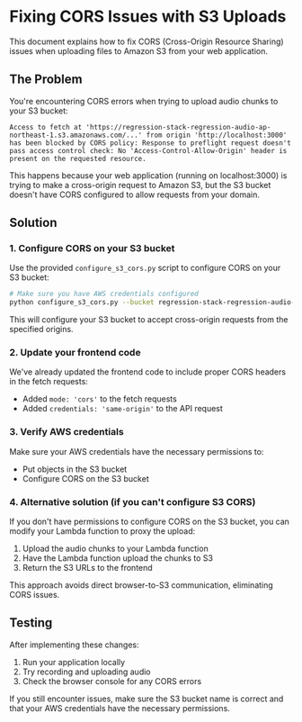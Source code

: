 # Fixing CORS Issues with S3 Uploads

This document explains how to fix CORS (Cross-Origin Resource Sharing) issues when uploading files to Amazon S3 from your web application.

## The Problem

You're encountering CORS errors when trying to upload audio chunks to your S3 bucket:

```
Access to fetch at 'https://regression-stack-regression-audio-ap-northeast-1.s3.amazonaws.com/...' from origin 'http://localhost:3000' has been blocked by CORS policy: Response to preflight request doesn't pass access control check: No 'Access-Control-Allow-Origin' header is present on the requested resource.
```

This happens because your web application (running on localhost:3000) is trying to make a cross-origin request to Amazon S3, but the S3 bucket doesn't have CORS configured to allow requests from your domain.

## Solution

### 1. Configure CORS on your S3 bucket

Use the provided `configure_s3_cors.py` script to configure CORS on your S3 bucket:

```bash
# Make sure you have AWS credentials configured
python configure_s3_cors.py --bucket regression-stack-regression-audio-ap-northeast-1 --origins http://localhost:3000 https://your-production-domain.com
```

This will configure your S3 bucket to accept cross-origin requests from the specified origins.

### 2. Update your frontend code

We've already updated the frontend code to include proper CORS headers in the fetch requests:

- Added `mode: 'cors'` to the fetch requests
- Added `credentials: 'same-origin'` to the API request

### 3. Verify AWS credentials

Make sure your AWS credentials have the necessary permissions to:
- Put objects in the S3 bucket
- Configure CORS on the S3 bucket

### 4. Alternative solution (if you can't configure S3 CORS)

If you don't have permissions to configure CORS on the S3 bucket, you can modify your Lambda function to proxy the upload:

1. Upload the audio chunks to your Lambda function
2. Have the Lambda function upload the chunks to S3
3. Return the S3 URLs to the frontend

This approach avoids direct browser-to-S3 communication, eliminating CORS issues.

## Testing

After implementing these changes:

1. Run your application locally
2. Try recording and uploading audio
3. Check the browser console for any CORS errors

If you still encounter issues, make sure the S3 bucket name is correct and that your AWS credentials have the necessary permissions. 